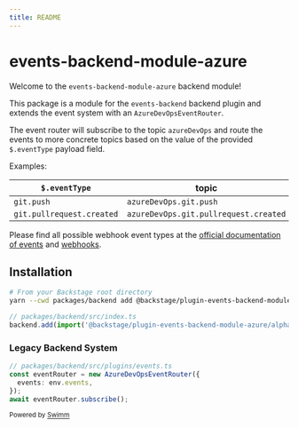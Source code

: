 ```yaml
---
title: README
---
```

# events-backend-module-azure

Welcome to the `events-backend-module-azure` backend module!

This package is a module for the `events-backend` backend plugin and extends the event system with an `AzureDevOpsEventRouter`.

The event router will subscribe to the topic `azureDevOps` and route the events to more concrete topics based on the value of the provided `$.eventType` payload field.

Examples:

| `$.eventType`             | topic                                 |
| ------------------------- | ------------------------------------- |
| `git.push`                | `azureDevOps.git.push`                |
| `git.pullrequest.created` | `azureDevOps.git.pullrequest.created` |

Please find all possible webhook event types at the [official documentation of events](https://learn.microsoft.com/en-us/azure/devops/service-hooks/events?source=recommendations&view=azure-devops) and [webhooks](https://learn.microsoft.com/en-us/azure/devops/service-hooks/services/webhooks?view=azure-devops).

## Installation

```bash
# From your Backstage root directory
yarn --cwd packages/backend add @backstage/plugin-events-backend-module-azure
```

```ts
// packages/backend/src/index.ts
backend.add(import('@backstage/plugin-events-backend-module-azure/alpha'));
```

### Legacy Backend System

```ts
// packages/backend/src/plugins/events.ts
const eventRouter = new AzureDevOpsEventRouter({
  events: env.events,
});
await eventRouter.subscribe();
```

<SwmMeta version="3.0.0"><sup>Powered by [Swimm](https://app.swimm.io/)</sup></SwmMeta>
